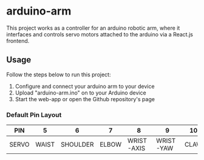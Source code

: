 # arduino-arm
This project works as a controller for an arduino robotic arm, where it interfaces and controls servo motors attached to the arduino via a React.js frontend.  

## Usage  
Follow the steps below to run this project:
<ol>
  <li>Configure and connect your arduino arm to your device</li>
  <li>Upload "arduino-arm.ino" on to your Arduino device</li>
  <li>Start the web-app or open the Github repository's page</li>
</ol>

### Default Pin Layout  
| PIN   | 5     | 6        | 7     | 8          | 9         | 10   |
|-------|-------|----------|-------|------------|-----------|------|
| SERVO | WAIST | SHOULDER | ELBOW | WRIST-AXIS | WRIST-YAW | CLAW |
